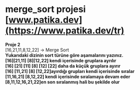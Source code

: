 # merge_sort projesi [www.patika.dev](https://www.patika.dev/tr)
**Proje 2**<br/>
[16,21,11,8,12,22] -> Merge Sort<br/>
**Yukarıdaki dizinin sort türüne göre aşamalarını yazınız.**<br/>
**[16][21,11]             [8][12,22] kendi içerisinde gruplara ayrılır**<br/>
**[16] [21] [11]          [8] [12] [22] daha da küçük gruplara ayırır**<br/>
**[16] [11,21]          [8] [12,22]ayırdığı grupları kendi içerisinde sıralar**<br/>
**[11,16,21]              [8,12,22] kendi içerisinde sıralamaya devam eder**<br/>
**[8,11,12,16,21,22]en son sıralanmış hali bu şekilde olur**<br/>
